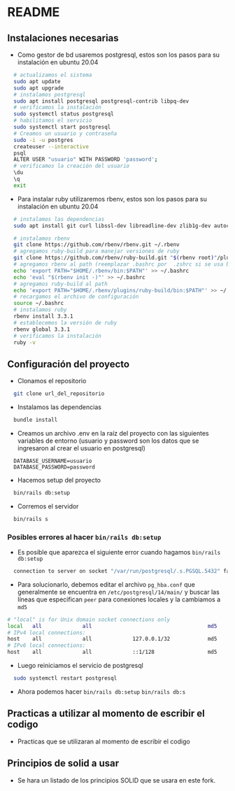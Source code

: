 # README

## Instalaciones necesarias
- Como gestor de bd usaremos postgresql, estos son los pasos para su instalación en ubuntu 20.04
```bash
  # actualizamos el sistema
  sudo apt update
  sudo apt upgrade
  # instalamos postgresql
  sudo apt install postgresql postgresql-contrib libpq-dev
  # verificamos la instalación
  sudo systemctl status postgresql
  # habilitamos el servicio
  sudo systemctl start postgresql
  # Creamos un usuario y contraseña
  sudo -i -u postgres
  createuser --interactive
  psql
  ALTER USER "usuario" WITH PASSWORD 'password';
  # verificamos la creación del usuario
  \du
  \q
  exit
```
  
- Para instalar ruby utilizaremos rbenv, estos son los pasos para su instalación en ubuntu 20.04
```bash
  # instalamos las dependencias
  sudo apt install git curl libssl-dev libreadline-dev zlib1g-dev autoconf bison build-essential libyaml-dev libsqlite3-dev sqlite3 libxml2-dev libxslt1-dev libcurl4-openssl-dev software-properties-common libffi-dev

  # instalamos rbenv
  git clone https://github.com/rbenv/rbenv.git ~/.rbenv
  # agregamos ruby-build para manejar versiones de ruby
  git clone https://github.com/rbenv/ruby-build.git "$(rbenv root)"/plugins/ruby-build
  # agregamos rbenv al path (reemplazar .bashrc por  .zshrc si se usa bash)
  echo 'export PATH="$HOME/.rbenv/bin:$PATH"' >> ~/.bashrc
  echo 'eval "$(rbenv init -)"' >> ~/.bashrc
  # agregamos ruby-build al path
  echo 'export PATH="$HOME/.rbenv/plugins/ruby-build/bin:$PATH"' >> ~/.bashrc
  # recargamos el archivo de configuración
  source ~/.bashrc
  # instalamos ruby
  rbenv install 3.3.1
  # establecemos la versión de ruby
  rbenv global 3.3.1
  # verificamos la instalación
  ruby -v
```

## Configuración del proyecto
- Clonamos el repositorio
```bash
  git clone url_del_repositorio
```
- Instalamos las dependencias
```bash
  bundle install
```
- Creamos un archivo .env en la raíz del proyecto con las siguientes variables de entorno (usuario y password son los datos que se ingresaron al crear el usuario en postgresql)
```
  DATABASE_USERNAME=usuario
  DATABASE_PASSWORD=password
```
- Hacemos setup del proyecto
```bash
  bin/rails db:setup
```
- Corremos el servidor
```bash
  bin/rails s
```
### Posibles errores al hacer `bin/rails db:setup`
- Es posible que aparezca el siguiente error cuando hagamos `bin/rails db:setup`
```bash
  connection to server on socket "/var/run/postgresql/.s.PGSQL.5432" failed: FATAL:  Peer authentication failed for user
```
- Para solucionarlo, debemos editar el archivo `pg_hba.conf` que generalmente se encuentra en `/etc/postgresql/14/main/` y buscar las líneas que especifican `peer` para conexiones locales y la cambiamos a `md5`
```bash
# "local" is for Unix domain socket connections only
local   all             all                                     md5
# IPv4 local connections:
host    all             all             127.0.0.1/32            md5
# IPv6 local connections:
host    all             all             ::1/128                 md5
```
- Luego reiniciamos el servicio de postgresql
```bash
  sudo systemctl restart postgresql
```
- Ahora podemos hacer `bin/rails db:setup` `bin/rails db:s`

## Practicas a utilizar al momento de escribir el codigo
- Practicas que se utilizaran al momento de escribir el codigo
## Principios de solid a usar
- Se hara un listado de los principios SOLID que se usara en este fork.